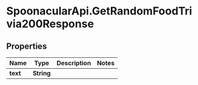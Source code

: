 # SpoonacularApi.GetRandomFoodTrivia200Response

## Properties

Name | Type | Description | Notes
------------ | ------------- | ------------- | -------------
**text** | **String** |  | 


